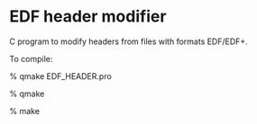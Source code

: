 # EDF header modifier
 C program to modify headers from files with formats EDF/EDF+.


To compile:

   % qmake EDF_HEADER.pro
  
   % qmake
  
   % make 
